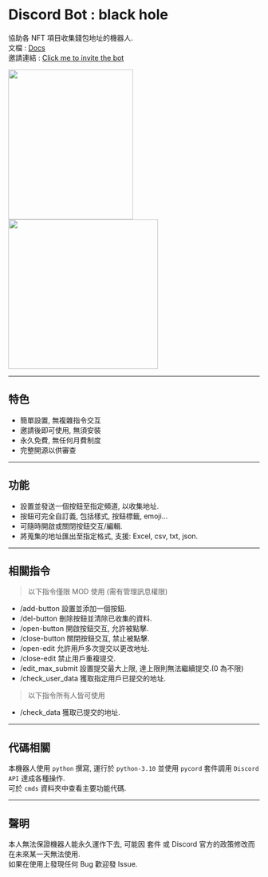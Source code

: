 # Discord Bot : black hole
 協助各 NFT 項目收集錢包地址的機器人.  
 文檔 : [Docs](https://docs.wormhole.wiserver.tw/black-hole-bot/introduce "Docs")  
 邀請連結 : [Click me to invite the bot](https://discord.com/api/oauth2/authorize?client_id=958304389561462834&permissions=2147847168&scope=bot%20applications.commands "Click me to invite the bot")
 
<img src="https://user-images.githubusercontent.com/40823034/160655387-ac94192d-c5bd-4490-ab55-fd35730ba750.gif" width="250" height="300"/><img src="https://user-images.githubusercontent.com/40823034/160660355-d60c93ee-941a-43f8-8ee1-bd1789356184.gif" width="300" height="300"/>

------------

## 特色
- 簡單設置, 無複雜指令交互
- 邀請後即可使用, 無須安裝
- 永久免費, 無任何月費制度
- 完整開源以供審查

------------

## 功能
- 設置並發送一個按鈕至指定頻道, 以收集地址.
- 按鈕可完全自訂義, 包括樣式, 按鈕標籤, emoji...
- 可隨時開啟或關閉按鈕交互/編輯.
- 將蒐集的地址匯出至指定格式, 支援: Excel, csv, txt, json.

------------


## 相關指令
> 以下指令僅限 MOD 使用 (需有管理訊息權限)
- /add-button 設置並添加一個按鈕.
- /del-button 刪除按鈕並清除已收集的資料.
- /open-button 開啟按鈕交互, 允許被點擊.
- /close-button 關閉按鈕交互, 禁止被點擊.
- /open-edit 允許用戶多次提交以更改地址.
- /close-edit 禁止用戶重複提交.
- /edit_max_submit 設置提交最大上限, 達上限則無法繼續提交.(0 為不限)
- /check_user_data 獲取指定用戶已提交的地址.

> 以下指令所有人皆可使用
- /check_data 獲取已提交的地址.

------------


## 代碼相關
本機器人使用 `python` 撰寫, 運行於 `python-3.10` 並使用 `pycord` 套件調用 `Discord API` 達成各種操作.  
可於 `cmds` 資料夾中查看主要功能代碼.

------------


## 聲明
本人無法保證機器人能永久運作下去, 可能因 套件 或 Discord 官方的政策修改而在未來某一天無法使用.  
如果在使用上發現任何 Bug 歡迎發 Issue.
